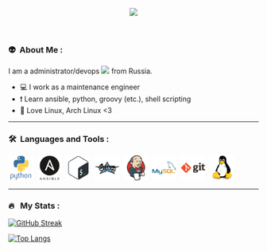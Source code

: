 
<p align="center"><img src="https://media.giphy.com/media/LaVp0AyqR5bGsC5Cbm/giphy.gif" width="300"/></p>
<p align="center">
<p align="center"><img src="https://komarev.com/ghpvc/?username=arch-cat&style=flat-square&color=blue" alt=""></p>

### :alien: &nbsp;About Me :

I am a administrator/devops <img src="https://media.giphy.com/media/WUlplcMpOCEmTGBtBW/giphy.gif" width="30"> from Russia.

- :computer: I work as a maintenance engineer
- :exclamation: Learn ansible, python, groovy (etc.), shell scripting
- :purple_heart: Love Linux, Arch Linux <3

---

### 🛠 &nbsp;Languages and Tools :

<p>
<img src="https://github.com/devicons/devicon/blob/master/icons/python/python-original-wordmark.svg" title="Python"  alt="Python" width="50" height="50"/>&nbsp;
<img src="https://github.com/devicons/devicon/blob/master/icons/ansible/ansible-original-wordmark.svg" title="Ansbile"  alt="Ansible" width="50" height="50"/>&nbsp;
<img src="https://github.com/devicons/devicon/blob/master/icons/bash/bash-original.svg" title="Bash"  alt="Bash" width="50" height="50"/>&nbsp;
<img src="https://github.com/devicons/devicon/blob/master/icons/groovy/groovy-original.svg" title="Groovy"  alt="Groovy" width="50" height="50"/>&nbsp;
<img src="https://github.com/devicons/devicon/blob/master/icons/jenkins/jenkins-original.svg" title="Jenkins"  alt="Jenkins" width="50" height="50"/>&nbsp;
<img src="https://github.com/devicons/devicon/blob/master/icons/mysql/mysql-original-wordmark.svg" title="MySQL"  alt="MySQL" width="50" height="50"/>&nbsp;
<img src="https://github.com/devicons/devicon/blob/master/icons/git/git-original-wordmark.svg" title="Git" **alt="Git" width="50" height="50"/>&nbsp;
<img src="https://github.com/devicons/devicon/blob/master/icons/linux/linux-original.svg" title="Linux" **alt="Linux" width="50" height="50"/>&nbsp;
</p>

---

### 🔥 &nbsp; My Stats :
[![GitHub Streak](http://github-readme-streak-stats.herokuapp.com?user=arch-cat&theme=dark&background=000000)](https://git.io/streak-stats)

[![Top Langs](https://github-readme-stats.vercel.app/api/top-langs/?username=arch-cat&layout=compact&theme=vision-friendly-dark)](https://github.com/anuraghazra/github-readme-stats)